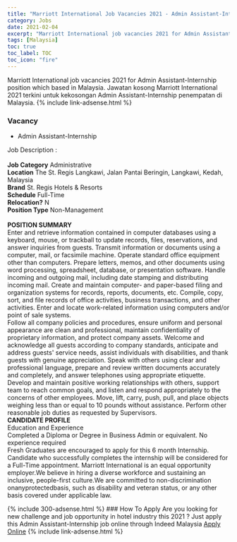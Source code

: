 ```yaml
---
title: "Marriott International Job Vacancies 2021 - Admin Assistant-Internship" 
category: Jobs 
date: 2021-02-04 
excerpt: "Marriott International job vacancies 2021 for Admin Assistant-Internship position which based in Malaysia. Jawatan kosong Marriott International 2021 terkini untuk kekosongan Admin Assistant-Internship penempatan di Malaysia" 
tags: [Malaysia] 
toc: true 
toc_label: TOC 
toc_icon: "fire" 
--- 
```


Marriott International job vacancies 2021 for Admin Assistant-Internship position which based in Malaysia. Jawatan kosong Marriott International 2021 terkini untuk kekosongan Admin Assistant-Internship penempatan di Malaysia. 
{% include link-adsense.html %} 
### Vacancy 
- Admin Assistant-Internship 
<div><p>Job Description :<br>
<br>
<b>Job Category</b> Administrative<br>
<b>Location</b> The St. Regis Langkawi, Jalan Pantai Beringin, Langkawi, Kedah, Malaysia
<br>
<b>Brand</b> St. Regis Hotels &amp; Resorts<br>
<b>Schedule</b> Full-Time<br>
<b>Relocation?</b> N<br>
<b>Position Type</b> Non-Management<br>
<br>
<b>POSITION SUMMARY</b>
<br>
Enter and retrieve information contained in computer databases using a keyboard, mouse, or trackball to update records, files, reservations, and answer inquiries from guests. Transmit information or documents using a computer, mail, or facsimile machine. Operate standard office equipment other than computers. Prepare letters, memos, and other documents using word processing, spreadsheet, database, or presentation software. Handle incoming and outgoing mail, including date stamping and distributing incoming mail. Create and maintain computer- and paper-based filing and organization systems for records, reports, documents, etc. Compile, copy, sort, and file records of office activities, business transactions, and other activities. Enter and locate work-related information using computers and/or point of sale systems.
<br>
Follow all company policies and procedures, ensure uniform and personal appearance are clean and professional, maintain confidentiality of proprietary information, and protect company assets. Welcome and acknowledge all guests according to company standards, anticipate and address guests' service needs, assist individuals with disabilities, and thank guests with genuine appreciation. Speak with others using clear and professional language, prepare and review written documents accurately and completely, and answer telephones using appropriate etiquette. Develop and maintain positive working relationships with others, support team to reach common goals, and listen and respond appropriately to the concerns of other employees. Move, lift, carry, push, pull, and place objects weighing less than or equal to 10 pounds without assistance. Perform other reasonable job duties as requested by Supervisors.
<br>
<b>CANDIDATE PROFILE</b>
<br>
Education and Experience
<br>
Completed a Diploma or Degree in Business Admin or equivalent. No experience required
<br>
Fresh Graduates are encouraged to apply for this 6 month Internship. Candidate who successfully completes the internship will be considered for a Full-Time appointment. Marriott International is an equal opportunity employer.We believe in hiring a diverse workforce and sustaining an inclusive, people-first culture.We are committed to non-discrimination onanyprotectedbasis, such as disability and veteran status, or any other basis covered under applicable law.</p></div> 
{% include 300-adsense.html %} 
### How To Apply 
Are you looking for new challenge and job opportunity in hotel industry this 2021 ?
Just apply this Admin Assistant-Internship job online through Indeed Malaysia 
<a href="https://malaysia.indeed.com/viewjob?jk=066c1de67e854905" class="btn btn--info" target="_blank" rel="nofollow noopenner">Apply Online</a> 
{% include link-adsense.html %} 